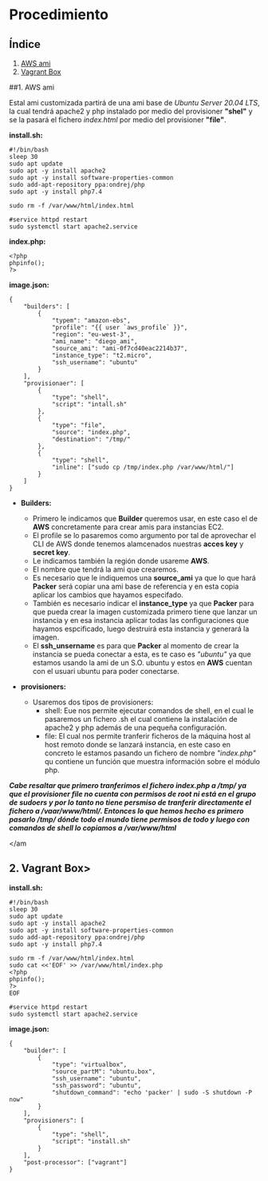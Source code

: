 # Procedimiento

## Índice

1. [AWS ami](#id1)   
2. [Vagrant Box](#id2)  
   
<a name="id1"></a>
##1. AWS ami

Estal ami customizada partirá de una ami base de *Ubuntu Server 20.04 LTS*, la cual tendrá apache2 y php instalado por medio del provisioner **"shel"** y se la pasará el fichero *index.html* por medio del provisioner **"file"**.

**install.sh:**

```
#!/bin/bash
sleep 30
sudo apt update
sudo apt -y install apache2
sudo apt -y install software-properties-common
sudo add-apt-repository ppa:ondrej/php
sudo apt -y install php7.4

sudo rm -f /var/www/html/index.html

#service httpd restart
sudo systemctl start apache2.service
```

**index.php:**

```
<?php
phpinfo();
?>
```

**image.json:**

```
{
    "builders": [
        {
            "typem": "amazon-ebs",
            "profile": "{{ user `aws_profile` }}",
            "region": "eu-west-3",
            "ami_name": "diego_ami",
            "source_ami": "ami-0f7cd40eac2214b37",
            "instance_type": "t2.micro",
            "ssh_username": "ubuntu"
        }
    ],
    "provisionaer": [
        {
            "type": "shell",
            "script": "intall.sh"
        },
        {
            "type": "file",
            "source": "index.php",
            "destination": "/tmp/"
        },
        {
            "type": "shell",
            "inline": ["sudo cp /tmp/index.php /var/www/html/"]
        }
    ]
}
```
* **Builders:**
  
  * Primero le indicamos que **Builder** queremos usar, en este caso el de **AWS** concretamente para crear amis para instancias EC2.
  * El profile se lo pasaremos como argumento por tal de aprovechar el CLI de AWS donde tenemos alamcenados nuestras **acces key** y **secret key**.
  * Le indicamos también la región donde usareme **AWS**.
  * El nombre que tendrá la ami que crearemos.
  * Es necesario que le indiquemos una **source_ami** ya que lo que hará **Packer** será copiar una ami base de referencia y en esta copia aplicar los cambios que hayamos especifado.
  * También es necesario indicar el **instance_type** ya que **Packer** para que pueda crear la imagen customizada primero tiene que lanzar un instancia y en esa instancia aplicar todas las configuraciones que hayamos espcificado, luego destruirá esta instancia y generará la imagen.
  * El **ssh_unsername** es para que **Packer** al momento de crear la instancia se pueda conectar a esta, es te caso es *"ubuntu"* ya que estamos usando la ami de un S.O. ubuntu y estos en **AWS** cuentan con el usuari ubuntu para poder conectarse.

*  **provisioners:**
   *  Usaremos dos tipos de provisioners:  
      *  shell: Eue nos permite ejecutar comandos de shell, en el cual le pasaremos un fichero .sh el cual contiene la instalación de apache2 y php además de una pequeña configuración.
      *  file: El cual nos permite tranferir ficheros de la máquina host al host remoto donde se lanzará instancia, en este caso en concreto le estamos pasando un fichero de nombre *"index.php"* qu contiene un función que muestra información sobre el módulo php.

***Cabe resaltar que primero tranferimos el fichero index.php a /tmp/ ya que el provisioner file no cuenta con permisos de root ni está en el grupo de sudoers y por lo tanto no tiene persmiso de tranferir directamente el fichero a /vaar/www/html/. Entonces lo que hemos hecho es primero pasarlo /tmp/ dónde todo el mundo tiene permisos de todo y luego con comandos de shell lo copiamos a /var/www/html***

<a name="id2"></am
## 2. Vagrant Box>

**install.sh:**
```
#!/bin/bash
sleep 30
sudo apt update
sudo apt -y install apache2
sudo apt -y install software-properties-common
sudo add-apt-repository ppa:ondrej/php
sudo apt -y install php7.4

sudo rm -f /var/www/html/index.html
sudo cat <<'EOF' >> /var/www/html/index.php
<?php
phpinfo();
?>
EOF

#service httpd restart
sudo systemctl start apache2.service
```

**image.json:**

```
{
    "builder": [
        {
            "type": "virtualbox",
            "source_partM": "ubuntu.box",
            "ssh_username": "ubuntu",
            "ssh_password": "ubuntu",
            "shutdown_command": "echo 'packer' | sudo -S shutdown -P now"
        }
    ],
    "provisioners": [
        {
            "type": "shell",
            "script": "install.sh"
        }
    ],
    "post-processor": ["vagrant"]
}
```